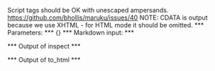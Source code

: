 Script tags should be OK with unescaped ampersands. https://github.com/bhollis/maruku/issues/40
NOTE: CDATA is output because we use XHTML - for HTML mode it should be omitted.
*** Parameters: ***
{}
*** Markdown input: ***
<script>
  var x = true && true;
</script>

<script>foo && bar</script>
*** Output of inspect ***

*** Output of to_html ***
<script><![CDATA[
  var x = true && true;
]]></script>

<script><![CDATA[foo && bar]]></script>


